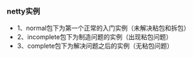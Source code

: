 ### netty实例

- 1、normal包下为第一个正常的入门实例（未解决粘包和拆包）
- 2、incomplete包下为制造问题的实例（出现粘包问题）
- 3、complete包下为解决问题之后的实例（无粘包问题）